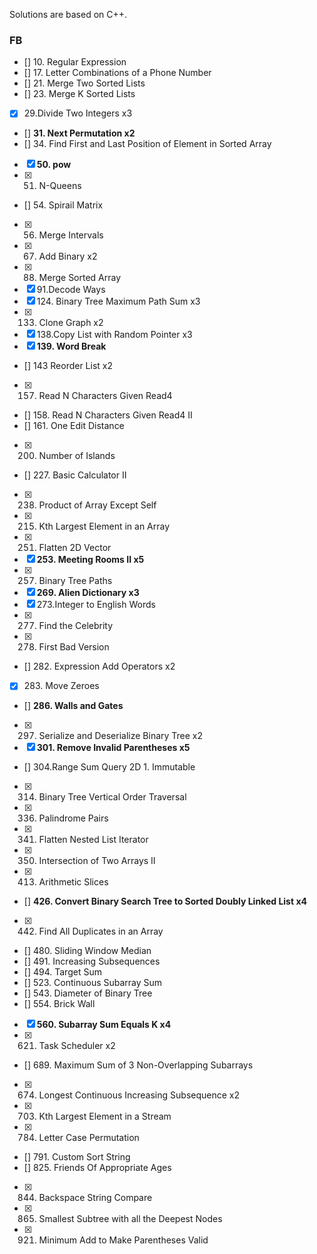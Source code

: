 Solutions are based on C++.

### FB

- [] 10. Regular Expression
- [] 17. Letter Combinations of a Phone Number
- [] 21. Merge Two Sorted Lists 
- [] 23. Merge K Sorted Lists 
- [x] 29.Divide Two Integers x3
- [] **31. Next Permutation x2**
- [] 34. Find First and Last Position of Element in Sorted Array
- [x] **50. pow**
- [x] 51. N-Queens
- [] 54. Spirail Matrix
- [x] 56. Merge Intervals
- [x] 67. Add Binary x2
- [x] 88. Merge Sorted Array
- [x] 91.Decode Ways
- [x] 124. Binary Tree Maximum Path Sum x3
- [x] 133. Clone Graph x2
- [x] 138.Copy List with Random Pointer x3
- [x] **139. Word Break**
- [] 143 Reorder List x2
- [x] 157. Read N Characters Given Read4
- [] 158. Read N Characters Given Read4 II
- [] 161. One Edit Distance
- [x] 200. Number of Islands
- [] 227. Basic Calculator II
- [x] 238. Product of Array Except Self  
- [x] 215. Kth Largest Element in an Array
- [x] 251. Flatten 2D Vector
- [x] **253. Meeting Rooms II x5**
- [x] 257. Binary Tree Paths
- [x] **269. Alien Dictionary x3**
- [x] 273.Integer to English Words
- [x] 277. Find the Celebrity
- [x] 278. First Bad Version
- [] 282. Expression Add Operators x2
- [x] 283. Move Zeroes
- [] **286. Walls and Gates**
- [x] 297. Serialize and Deserialize Binary Tree x2
- [x] **301. Remove Invalid Parentheses x5**
- [] 304.Range Sum Query 2D 1. Immutable
- [x] 314. Binary Tree Vertical Order Traversal
- [x] 336. Palindrome Pairs
- [x] 341. Flatten Nested List Iterator
- [x] 350. Intersection of Two Arrays II
- [x] 413. Arithmetic Slices
- [] **426. Convert Binary Search Tree to Sorted Doubly Linked List x4**
- [x] 442. Find All Duplicates in an Array
- [] 480. Sliding Window Median
- [] 491. Increasing Subsequences
- [] 494. Target Sum
- [] 523. Continuous Subarray Sum
- [] 543. Diameter of Binary Tree
- [] 554. Brick Wall
- [x] **560. Subarray Sum Equals K x4**
- [x] 621. Task Scheduler x2
- [] 689. Maximum Sum of 3 Non-Overlapping Subarrays
- [x] 674. Longest Continuous Increasing Subsequence x2
- [x] 703. Kth Largest Element in a Stream
- [x] 784. Letter Case Permutation
- [] 791. Custom Sort String
- [] 825. Friends Of Appropriate Ages
- [x] 844. Backspace String Compare
- [x] 865. Smallest Subtree with all the Deepest Nodes
- [x] 921. Minimum Add to Make Parentheses Valid















